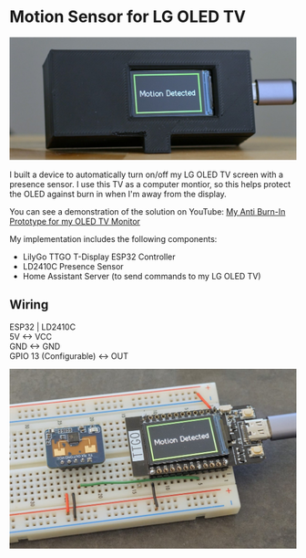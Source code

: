 # Motion Sensor for LG OLED TV
![](images/Prototype_Case.jpg)

I built a device to automatically turn on/off my LG OLED TV screen with a presence sensor. I use this TV as a computer montior, so this helps protect the OLED against burn in when I'm away from the display.

You can see a demonstration of the solution on YouTube: [My Anti Burn-In Prototype for my OLED TV Monitor](https://youtu.be/76wAEJOdBq8)

My implementation includes the following components:
- LilyGo TTGO T-Display ESP32 Controller
- LD2410C Presence Sensor
- Home Assistant Server (to send commands to my LG OLED TV) 

## Wiring
ESP32  |  LD2410C   
5V      <-> VCC  
GND     <-> GND  
GPIO 13 (Configurable)     <-> OUT  

![](images/OLED_Auto_Sleep_Wiring.jpg)
